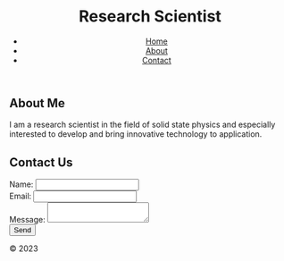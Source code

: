 <html>
<head>
	<title>Welcome to My Website </title>
	<meta charset="UTF-8">
	<meta name="viewport" content="width=device-width, initial-scale=1.0">
	<link rel="stylesheet" href="style.css">
</head>
<body>
	<header>
		<h1>Research Scientist</h1>
		<nav>
			<ul>
				<li><a href="#">Home</a></li>
				<li><a href="#">About</a></li>
				<li><a href="#">Contact</a></li>
			</ul>
		</nav>
	</header>
	<main>
		<section>
			<h2>About Me</h2>
			<p>I am a research scientist in the field of solid state physics and especially interested to develop and bring innovative technology to application. </p>
		</section>
		<section>
			<h2>Contact Us</h2>
			<form action="submit-form.php" method="post">
				<label for="name">Name:</label>
				<input type="text" id="name" name="name" required><br>
				<label for="email">Email:</label>
				<input type="email" id="email" name="email" required><br>
				<label for="message">Message:</label>
				<textarea id="message" name="message" required></textarea><br>
				<input type="submit" value="Send">
			</form>
		</section>
	</main>
	<footer>
		<p>&copy; 2023 </p>
	</footer>
</body>
</html>
